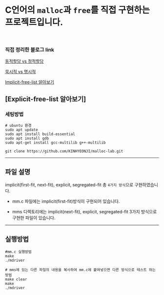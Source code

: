 # C언어의 `malloc`과 `free`를 직접 구현하는 프로젝트입니다.

<br>

### 직접 정리한 블로그 link
[동적할당 vs 정적할당 ](https://velog.io/@hyeon_zip/%EB%8F%99%EC%A0%81%ED%95%A0%EB%8B%B9-vs-%EC%A0%95%EC%A0%81%ED%95%A0%EB%8B%B9)

[묵시적 vs 명시적](https://velog.io/@hyeon_zip/C%EC%96%B8%EC%96%B4-%EB%AC%B5%EC%8B%9C%EC%A0%81Implicit-vs-%EB%AA%85%EC%8B%9C%EC%A0%81explicit)

[Implicit-free-list 알아보기](https://velog.io/@hyeon_zip/C%EC%96%B8%EC%96%B4-malloc-%EA%B5%AC%ED%98%84%ED%95%98%EA%B8%B0)

[Explicit-free-list 알아보기]
---

### 세팅방법
```
# ubuntu 환경
sudo apt update
sudo apt install build-essential
sudo apt install gdb
sudo apt-get install gcc-multilib g++-multilib

git clone https://github.com/KINHYEONJI/malloc-lab.git
```
---
## 파일 설명

implicit(first-fit, next-fit), explicit, segregated-fit 총 `4가지 방식`으로 구현하였습니다.

- mm.c 파일에는 implicit(first-fit)방식이 구현되어 있습니다.

- mms 디렉토리에는 implicit(next-fit), explicit, segregated-fit 3가지 방식으로 구현한 파일이 있습니다.

---
## 실행방법
```
#mm.c 실행방법
make
./mdriver

# mms에 있는 다른 파일의 내용을 복사하여 mm.c에 붙여넣으면 다른 방식으로 테스트 하는 방법
make clear
make
./mdriver
```
